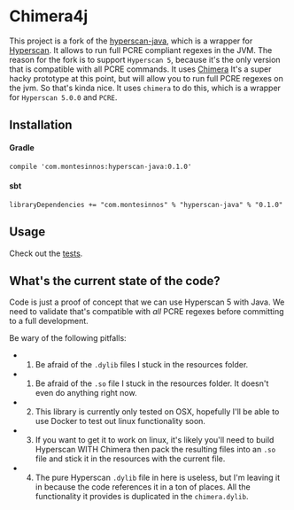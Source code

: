 # Chimera4j

This project is a fork of the [hyperscan-java](https://github.com/LocateTech/hyperscan-java), which is a wrapper for [Hyperscan](https://github.com/intel/hyperscan). 
It allows to run full PCRE compliant regexes in the JVM. The reason for the fork is to support `Hyperscan 5`, because it's the only version that is compatible with all PCRE commands.
It uses [Chimera](https://intel.github.io/hyperscan/dev-reference/chimera.html) It's a super hacky prototype at this point, but will allow you to run full PCRE regexes on the jvm. So that's kinda nice. It uses `chimera` to do this, which is a wrapper for `Hyperscan 5.0.0` and `PCRE`.

## Installation

#### Gradle

```
compile 'com.montesinnos:hyperscan-java:0.1.0'
```

#### sbt

```
libraryDependencies += "com.montesinnos" % "hyperscan-java" % "0.1.0"
```

## Usage

Check out the [tests](https://github.com/SocialIntelligence/hyperscan-java/blob/develop/src/test/java/com/rivdata/hyperscan/wrapper/ChimeraTest.java#L56).

## What's the current state of the code?
Code is just a proof of concept that we can use Hyperscan 5 with Java. We need to validate that's compatible with *all* PCRE regexes before committing to a full development.

Be wary of the following pitfalls:
- 1. Be afraid of the `.dylib` files I stuck in the resources folder.
- 1. Be afraid of the `.so` file I stuck in the resources folder. It doesn't even do anything right now.
- 2. This library is currently only tested on OSX, hopefully I'll be able to use Docker to test out linux functionality soon.
- 3. If you want to get it to work on linux, it's likely you'll need to build Hyperscan WITH Chimera then pack the resulting files into an `.so` file and stick it in the resources with the current file.
- 4. The pure Hyperscan `.dylib` file in here is useless, but I'm leaving it in because the code references it in a ton of places. All the functionality it provides is duplicated in the `chimera.dylib`.